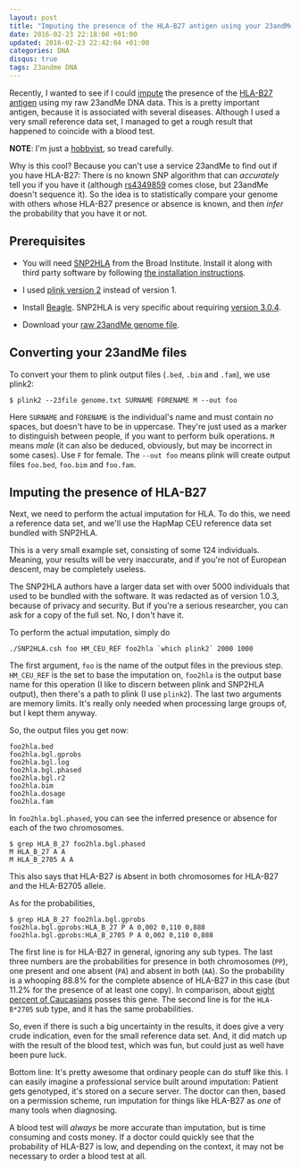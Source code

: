 ```yaml
---
layout: post
title: "Imputing the presence of the HLA-B27 antigen using your 23andMe genome"
date: 2016-02-23 22:18:00 +01:00
updated: 2016-02-23 22:42:04 +01:00
categories: DNA
disqus: true
tags: 23andme DNA
---
```


<p class="lead">
Recently, I wanted to see if I could <a
href="https://en.wikipedia.org/wiki/Imputation_(genetics)">impute</a> the
presence of the <a href="https://en.wikipedia.org/wiki/HLA-B27">HLA-B27
antigen</a> using my raw 23andMe DNA data. This is a pretty important antigen,
because it is associated with several diseases. Although I used a very
small reference data set, I managed to get a rough result that happened to
coincide with a blood test.
</p>

**NOTE**: I'm just a <a href="https://www.biostars.org/p/165472/">hobbyist</a>,
so tread carefully.

Why is this cool? Because you can't use a service 23andMe to find out if you
have HLA-B27: There is no known SNP algorithm that can *accurately* tell you if
you have it (although <a
href="http://www.ncbi.nlm.nih.gov/pmc/articles/PMC3640413/">rs4349859</a> comes
close, but 23andMe doesn't sequence it). So the idea is to statistically
compare your genome with others whose HLA-B27 presence or absence is known, and
then *infer* the probability that you have it or not.

Prerequisites
-------------

  * You will need [SNP2HLA](https://www.broadinstitute.org/mpg/snp2hla/) from
    the Broad Institute. Install it along with third party software by
    following [the installation instructions](https://www.broadinstitute.org/mpg/snp2hla/snp2hla_manual.html).

  * I used [plink version 2](https://www.cog-genomics.org/plink2) instead of
    version 1.

  * Install [Beagle](http://faculty.washington.edu/browning/beagle/b3.html).
    SNP2HLA is very specific about requiring [version 3.0.4](http://faculty.washington.edu/browning/beagle/recent.versions/beagle_3.0.4_05May09.zip).

  * Download your [raw 23andMe genome file](https://www.23andme.com/you/download/).

Converting your 23andMe files
-----------------------------

To convert your them to plink output files (`.bed`, `.bim` and `.fam`), we use
plink2:

    $ plink2 --23file genome.txt SURNAME FORENAME M --out foo

Here `SURNAME` and `FORENAME` is the individual's name and must contain *no*
spaces, but doesn't have to be in uppercase. They're just used as a marker to
distinguish between people, if you want to perform bulk operations. `M` means
*male* (it can also be deduced, obviously, but may be incorrect in some cases).
Use `F` for female. The `--out foo` means plink will create output files
`foo.bed`, `foo.bim` and `foo.fam`.

Imputing the presence of HLA-B27
--------------------------------

Next, we need to perform the actual imputation for HLA. To do this, we need a
reference data set, and we'll use the HapMap CEU reference data set bundled
with SNP2HLA.

This is a very small example set, consisting of some 124 individuals. Meaning,
your results will be very inaccurate, and if you're not of European descent,
may be completely useless.

The SNP2HLA authors have a larger data set with over 5000 individuals that used
to be bundled with the software. It was redacted as of version 1.0.3,
because of privacy and security. But if you're a serious researcher, you can
ask for a copy of the full set. No, I don't have it.

To perform the actual imputation, simply do

    ./SNP2HLA.csh foo HM_CEU_REF foo2hla `which plink2` 2000 1000

The first argument, `foo` is the name of the output files in the previous step.
`HM_CEU_REF` is the set to base the imputation on, `foo2hla` is the output
base name for this operation (I like to discern between plink and SNP2HLA
output), then there's a path to plink (I use `plink2`). The last two arguments
are memory limits. It's really only needed when processing large groups of, but
I kept them anyway.

So, the output files you get now:

    foo2hla.bed
    foo2hla.bgl.gprobs
    foo2hla.bgl.log
    foo2hla.bgl.phased
    foo2hla.bgl.r2
    foo2hla.bim
    foo2hla.dosage
    foo2hla.fam

In `foo2hla.bgl.phased`, you can see the inferred presence or absence for each
of the two chromosomes.

    $ grep HLA_B_27 foo2hla.bgl.phased
    M HLA_B_27 A A
    M HLA_B_2705 A A

This also says that HLA-B27 is `A`bsent in both chromosomes for HLA-B27 and the
HLA-B2705 allele.

As for the probabilities,

    $ grep HLA_B_27 foo2hla.bgl.gprobs
    foo2hla.bgl.gprobs:HLA_B_27 P A 0,002 0,110 0,888
    foo2hla.bgl.gprobs:HLA_B_2705 P A 0,002 0,110 0,888

The first line is for HLA-B27 in general, ignoring any sub types. The last three
numbers are the probabilities for presence in both chromosomes (`PP`), one
present and one absent (`PA`) and absent in both (`AA`). So the probability is
a whooping 88.8% for the complete absence of HLA-B27 in this case (but 11.2%
for the presence of at least one copy). In comparison, about <a
href="https://en.wikipedia.org/wiki/HLA-B27">eight percent of Caucasians</a>
posses this gene.  The second line is for the `HLA-B*2705` sub type, and it has
the same probabilities.

So, even if there is such a big uncertainty in the results, it does give a very
crude indication, even for the small reference data set. And, it did match up
with the result of the blood test, which was fun, but could just as well have
been pure luck.

Bottom line: It's pretty awesome that ordinary people can do stuff like this.
I can easily imagine a professional service built around imputation: Patient
gets genotyped, it's stored on a secure server. The doctor can then, based on a
permission scheme, run imputation for things like HLA-B27 as *one* of many tools
when diagnosing. 

A blood test will _always_ be more accurate than imputation, but is time
consuming and costs money. If a doctor could quickly see that the probability
of HLA-B27 is low, and depending on the context, it may not be necessary to
order a blood test at all.
